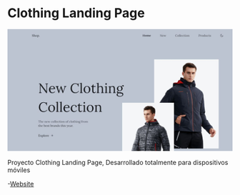 # Clothing Landing Page

![preview img  ](./assets/img/preview.jpg)

Proyecto Clothing Landing Page, Desarrollado totalmente para dispositivos móviles

-[Website ](https://github.com/jhonpe/clothing-landing)
